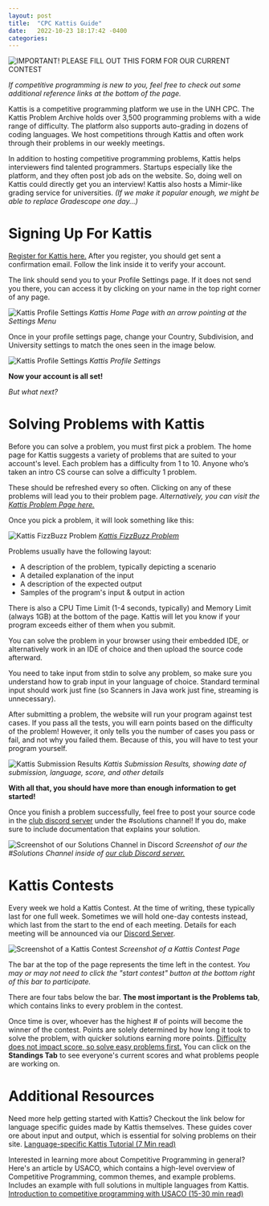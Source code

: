 ```yaml
---
layout: post
title:  "CPC Kattis Guide"
date:   2022-10-23 18:17:42 -0400
categories: 
---
```

![IMPORTANT! PLEASE FILL OUT THIS FORM FOR OUR CURRENT CONTEST](https://forms.gle/p6UdZo9w2rv3H7h87)

*If competitive programming is new to you, feel free to check out some additional reference links at the bottom of the page.*

Kattis is a competitive programming platform we use in the UNH CPC. 
The Kattis Problem Archive holds over 3,500 programming problems with a wide range of difficulty.
The platform also supports auto-grading in dozens of coding languages. 
We host competitions through Kattis and often work through their problems in our weekly meetings. 

In addition to hosting competitive programming problems, Kattis helps interviewers find talented programmers. 
Startups especially like the platform, and they often post job ads on the website. 
So, doing well on Kattis could directly get you an interview! 
Kattis also hosts a Mimir-like grading service for universities. *(If we make it popular enough, we might be able to replace Gradescope one day...)* 

# Signing Up For Kattis

[Register for Kattis here.](https://open.kattis.com/register/)
After you register, you should get sent a confirmation email. Follow the link inside it to verify your account. 

The link should send you to your Profile Settings page. 
If it does not send you there, you can access it by clicking on your name in the top right corner of any page. 

![Kattis Profile Settings](/assets/kattis_guide/profile_settings_1.png)
*Kattis Home Page with an arrow pointing at the Settings Menu*

Once in your profile settings page, change your Country, Subdivision, and University settings to match the ones seen in the image below. 

![Kattis Profile Settings](/assets/kattis_guide/profile_settings_2.png)
*Kattis Profile Settings*


**Now your account is all set!**

*But what next?* 

# Solving Problems with Kattis 

Before you can solve a problem, you must first pick a problem. 
The home page for Kattis suggests a variety of problems that are suited to your account's level. 
Each problem has a difficulty from 1 to 10. Anyone who’s taken an intro CS course can solve a difficulty 1 problem. 
 
These should be refreshed every so often. 
Clicking on any of these problems will lead you to their problem page. 
*Alternatively, you can visit the [Kattis Problem Page here.](https://open.kattis.com/problems)*

Once you pick a problem, it will look something like this: 

![Kattis FizzBuzz Problem](/assets/kattis_guide/fizzbuzz.png)
*[Kattis FizzBuzz Problem](https://open.kattis.com/problems/fizzbuzz)*

Problems usually have the following layout: 

- A description of the problem, typically depicting a scenario 
- A detailed explanation of the input 
- A description of the expected output 
- Samples of the program's input & output in action 

There is also a CPU Time Limit (1-4 seconds, typically) and Memory Limit (always 1GB) at the bottom of the page. 
Kattis will let you know if your program exceeds either of them when you submit. 

You can solve the problem in your browser using their embedded IDE, or alternatively work in an IDE of choice and then upload the source code afterward. 

You need to take input from stdin to solve any problem, so make sure you understand how to grab input in your language of choice. 
Standard terminal input should work just fine (so Scanners in Java work just fine, streaming is unnecessary). 

After submitting a problem, the website will run your program against test cases. 
If you pass all the tests, you will earn points based on the difficulty of the problem! 
However, it only tells you the number of cases you pass or fail, and not why you failed them.
Because of this, you will have to test your program yourself. 

![Kattis Submission Results](/assets/kattis_guide/submission_results.png)
*Kattis Submission Results, showing date of submission, language, score, and other details*

**With all that, you should have more than enough information to get started!**

Once you finish a problem successfully, feel free to post your source code in the [club discord server](https://discord.com/invite/cUbRTvbV4j) under the #solutions channel! 
If you do, make sure to include documentation that explains your solution. 

![Screenshot of our Solutions Channel in Discord](/assets/kattis_guide/discord_solutions.png)
*Screenshot of our the #Solutions Channel inside of [our club Discord server.](https://discord.com/invite/cUbRTvbV4j)*

# Kattis Contests

Every week we hold a Kattis Contest. At the time of writing, these typically last for one full week. 
Sometimes we will hold one-day contests instead, which last from the start to the end of each meeting.
Details for each meeting will be announced via our [Discord Server](https://discord.com/invite/cUbRTvbV4j).

![Screenshot of a Kattis Contest](/assets/kattis_guide/kattis_contest.png)
*Screenshot of a Kattis Contest Page*

The bar at the top of the page represents the time left in the contest. 
*You may or may not need to click the "start contest" button at the bottom right of this bar to participate.*

There are four tabs below the bar. **The most important is the Problems tab**, which contains links to every problem in the contest.  

Once time is over, whoever has the highest # of points will become the winner of the contest. 
Points are solely determined by how long it took to solve the problem, with quicker solutions earning more points. 
<u>Difficulty does not impact score, so solve easy problems first.</u>
You can click on the **Standings Tab** to see everyone's current scores and what problems people are working on. 

# Additional Resources

Need more help getting started with Kattis? Checkout the link below for language specific guides made by Kattis themselves. 
These guides cover ore about input and output, which is essential for solving problems on their site.
[Language-specific Kattis Tutorial (7 Min read)](https://open.kattis.com/help)

Interested in learning more about Competitive Programming in general? Here's an article by USACO, 
which contains a high-level overview of Competitive Programming, common themes, and example problems.
Includes an example with full solutions in multiple languages from Kattis.
[Introduction to competitive programming with USACO (15-30 min read)](https://usaco.guide/general/intro-cp?lang=cpp)

